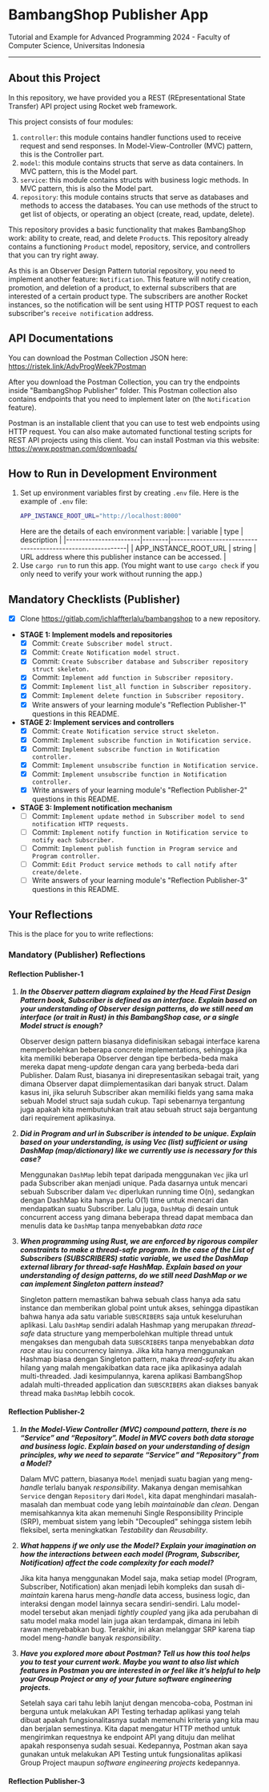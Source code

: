 # BambangShop Publisher App
Tutorial and Example for Advanced Programming 2024 - Faculty of Computer Science, Universitas Indonesia

---

## About this Project
In this repository, we have provided you a REST (REpresentational State Transfer) API project using Rocket web framework.

This project consists of four modules:
1.  `controller`: this module contains handler functions used to receive request and send responses.
    In Model-View-Controller (MVC) pattern, this is the Controller part.
2.  `model`: this module contains structs that serve as data containers.
    In MVC pattern, this is the Model part.
3.  `service`: this module contains structs with business logic methods.
    In MVC pattern, this is also the Model part.
4.  `repository`: this module contains structs that serve as databases and methods to access the databases.
    You can use methods of the struct to get list of objects, or operating an object (create, read, update, delete).

This repository provides a basic functionality that makes BambangShop work: ability to create, read, and delete `Product`s.
This repository already contains a functioning `Product` model, repository, service, and controllers that you can try right away.

As this is an Observer Design Pattern tutorial repository, you need to implement another feature: `Notification`.
This feature will notify creation, promotion, and deletion of a product, to external subscribers that are interested of a certain product type.
The subscribers are another Rocket instances, so the notification will be sent using HTTP POST request to each subscriber's `receive notification` address.

## API Documentations

You can download the Postman Collection JSON here: https://ristek.link/AdvProgWeek7Postman

After you download the Postman Collection, you can try the endpoints inside "BambangShop Publisher" folder.
This Postman collection also contains endpoints that you need to implement later on (the `Notification` feature).

Postman is an installable client that you can use to test web endpoints using HTTP request.
You can also make automated functional testing scripts for REST API projects using this client.
You can install Postman via this website: https://www.postman.com/downloads/

## How to Run in Development Environment
1.  Set up environment variables first by creating `.env` file.
    Here is the example of `.env` file:
    ```bash
    APP_INSTANCE_ROOT_URL="http://localhost:8000"
    ```
    Here are the details of each environment variable:
    | variable              | type   | description                                                |
    |-----------------------|--------|------------------------------------------------------------|
    | APP_INSTANCE_ROOT_URL | string | URL address where this publisher instance can be accessed. |
2.  Use `cargo run` to run this app.
    (You might want to use `cargo check` if you only need to verify your work without running the app.)

## Mandatory Checklists (Publisher)
-   [x] Clone https://gitlab.com/ichlaffterlalu/bambangshop to a new repository.
-   **STAGE 1: Implement models and repositories**
    -   [x] Commit: `Create Subscriber model struct.`
    -   [x] Commit: `Create Notification model struct.`
    -   [x] Commit: `Create Subscriber database and Subscriber repository struct skeleton.`
    -   [x] Commit: `Implement add function in Subscriber repository.`
    -   [x] Commit: `Implement list_all function in Subscriber repository.`
    -   [x] Commit: `Implement delete function in Subscriber repository.`
    -   [x] Write answers of your learning module's "Reflection Publisher-1" questions in this README.
-   **STAGE 2: Implement services and controllers**
    -   [x] Commit: `Create Notification service struct skeleton.`
    -   [x] Commit: `Implement subscribe function in Notification service.`
    -   [x] Commit: `Implement subscribe function in Notification controller.`
    -   [x] Commit: `Implement unsubscribe function in Notification service.`
    -   [x] Commit: `Implement unsubscribe function in Notification controller.`
    -   [x] Write answers of your learning module's "Reflection Publisher-2" questions in this README.
-   **STAGE 3: Implement notification mechanism**
    -   [ ] Commit: `Implement update method in Subscriber model to send notification HTTP requests.`
    -   [ ] Commit: `Implement notify function in Notification service to notify each Subscriber.`
    -   [ ] Commit: `Implement publish function in Program service and Program controller.`
    -   [ ] Commit: `Edit Product service methods to call notify after create/delete.`
    -   [ ] Write answers of your learning module's "Reflection Publisher-3" questions in this README.

## Your Reflections
This is the place for you to write reflections:

### Mandatory (Publisher) Reflections

#### Reflection Publisher-1
1. ***In the Observer pattern diagram explained by the Head First Design Pattern book, Subscriber is defined as an interface. Explain based on your understanding of Observer design patterns, do we still need an interface (or trait in Rust) in this BambangShop case, or a single Model struct is enough?***

    Observer design pattern biasanya didefinisikan sebagai interface karena memperbolehkan beberapa concrete implementations, sehingga jika kita memiliki beberapa Observer dengan tipe berbeda-beda maka mereka dapat meng-*update* dengan cara yang berbeda-beda dari Publisher. Dalam Rust, biasanya ini direpresentasikan sebagai trait, yang dimana Observer dapat diimplementasikan dari banyak struct. Dalam kasus ini, jika seluruh Subscriber akan memiliki fields yang sama maka sebuah Model struct saja sudah cukup. Tapi sebenarnya tergantung juga apakah kita membutuhkan trait atau sebuah struct saja bergantung dari requirement aplikasinya.
   
2. ***Did in Program and url in Subscriber is intended to be unique. Explain based on your understanding, is using Vec (list) sufficient or using DashMap (map/dictionary) like we currently use is necessary for this case?***

    Menggunakan `DashMap` lebih tepat daripada menggunakan `Vec` jika url pada Subscriber akan menjadi unique. Pada dasarnya untuk mencari sebuah Subscriber dalam `Vec` diperlukan running time O(n), sedangkan dengan DashMap kita hanya perlu O(1) time untuk mencari dan mendapatkan suatu Subscriber. Lalu juga, `DashMap` di desain untuk concurrent access yang dimana beberapa thread dapat membaca dan menulis data ke `DashMap` tanpa menyebabkan *data race*
   
3. ***When programming using Rust, we are enforced by rigorous compiler constraints to make a thread-safe program. In the case of the List of Subscribers (SUBSCRIBERS) static variable, we used the DashMap external library for thread-safe HashMap. Explain based on your understanding of design patterns, do we still need DashMap or we can implement Singleton pattern instead?***

    Singleton pattern memastikan bahwa sebuah class hanya ada satu instance dan memberikan global point untuk akses, sehingga dipastikan bahwa hanya ada satu variable `SUBSCRIBERS` saja untuk keseluruhan aplikasi. Lalu `DashMap` sendiri adalah Hashmap yang merupakan *thread-safe* data structure yang memperbolehkan multiple thread untuk mengakses dan mengubah data `SUBSCRIBERS` tanpa menyebabkan *data race* atau isu concurrency lainnya. Jika kita hanya menggunakan Hashmap biasa dengan Singleton pattern, maka *thread-safety* itu akan hilang yang malah mengakibatkan data race jika aplikasinya adalah multi-threaded. Jadi kesimpulannya, karena aplikasi BambangShop adalah multi-threaded application dan `SUBSCRIBERS` akan diakses banyak thread maka `DashMap` lebbih cocok.

#### Reflection Publisher-2
1. ***In the Model-View Controller (MVC) compound pattern, there is no “Service” and “Repository”. Model in MVC covers both data storage and business logic. Explain based on your understanding of design principles, why we need to separate “Service” and “Repository” from a Model?***

    Dalam MVC pattern, biasanya `Model` menjadi suatu bagian yang meng-*handle* terlalu banyak *responsibility*. Makanya dengan memisahkan `Service` dengan `Repository` dari `Model`, kita dapat menghindari masalah-masalah dan membuat code yang lebih *maintainable* dan *clean*. Dengan memisahkannya kita akan memenuhi Single Responsibility Principle (SRP), membuat sistem yang lebih "Decoupled" sehingga sistem lebih fleksibel, serta meningkatkan *Testability* dan *Reusability*.

2. ***What happens if we only use the Model? Explain your imagination on how the interactions between each model (Program, Subscriber, Notification) affect the code complexity for each model?***

    Jika kita hanya menggunakan Model saja, maka setiap model (Program, Subscriber, Notification) akan menjadi lebih kompleks dan susah di-*maintain* karena harus meng-*handle* data access, business logic, dan interaksi dengan model lainnya secara sendiri-sendiri. Lalu model-model tersebut akan menjadi *tightly coupled* yang jika ada perubahan di satu model maka model lain juga akan terdampak, dimana ini lebih rawan menyebabkan bug. Terakhir, ini akan melanggar SRP karena tiap model meng-*handle* banyak *responsibility*.

3. ***Have you explored more about Postman? Tell us how this tool helps you to test your current work. Maybe you want to also list which features in Postman you are interested in or feel like it’s helpful to help your Group Project or any of your future software engineering projects.***

    Setelah saya cari tahu lebih lanjut dengan mencoba-coba, Postman ini berguna untuk melakukan API Testing terhadap aplikasi yang telah dibuat apakah fungsionalitasnya sudah memenuhi kriteria yang kita mau dan berjalan semestinya. Kita dapat mengatur HTTP method untuk mengirimkan requestnya ke endpoint API yang dituju dan melihat apakah responsenya sudah sesuai. Kedepannya, Postman akan saya gunakan untuk melakukan API Testing untuk fungsionalitas aplikasi Group Project maupun *software engineering projects* kedepannya.

#### Reflection Publisher-3
